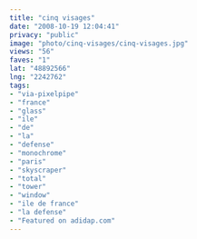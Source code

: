 ```yaml
---
title: "cinq visages"
date: "2008-10-19 12:04:41"
privacy: "public"
image: "photo/cinq-visages/cinq-visages.jpg"
views: "56"
faves: "1"
lat: "48892566"
lng: "2242762"
tags:
- "via-pixelpipe"
- "france"
- "glass"
- "ile"
- "de"
- "la"
- "defense"
- "monochrome"
- "paris"
- "skyscraper"
- "total"
- "tower"
- "window"
- "ile de france"
- "la defense"
- "Featured on adidap.com"
---
```

<a href="/photos/2008/10/19/cinq-visages"></a>
